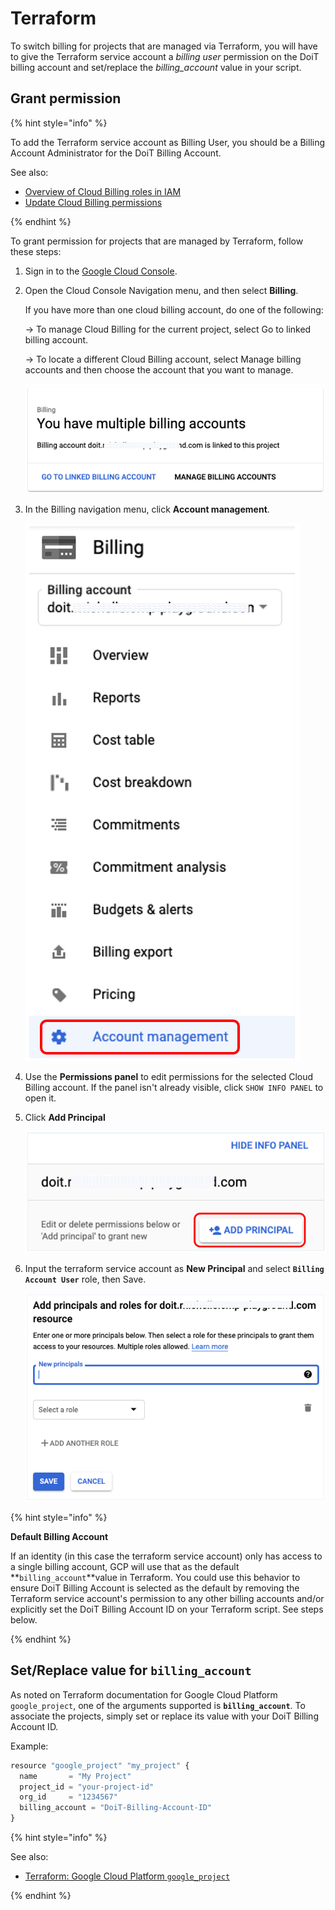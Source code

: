 # Terraform

To switch billing for projects that are managed via Terraform, you will have to give the Terraform service account a _billing user_ permission on the DoiT billing account and set/replace the _billing_account_ value in your script.

## Grant permission

{% hint style="info" %}

To add the Terraform service account as Billing User, you should be a Billing Account Administrator for the DoiT Billing Account.

See also:

* [Overview of Cloud Billing roles in IAM](https://cloud.google.com/billing/docs/how-to/billing-access#overview-of-cloud-billing-roles-in-cloud-iam)
* [Update Cloud Billing permissions](https://cloud.google.com/billing/docs/how-to/billing-access#update-cloud-billing-permissions)

{% endhint %}

To grant permission for projects that are managed by Terraform, follow these steps:

1. Sign in to the [Google Cloud Console](https://console.cloud.google.com/?\_ga=2.46935335.1241116962.1634885894-310662435.1627993656).

2. Open the Cloud Console Navigation menu, and then select **Billing**.

   If you have more than one cloud billing account, do one of the following:

   &rarr; To manage Cloud Billing for the current project, select Go to linked billing account.

   &rarr; To locate a different Cloud Billing account, select Manage billing accounts and then choose the account that you want to manage.

   ![A screenshot of the You have multiple billing accounts message](../../.gitbook/assets/gcp-you-have-multiple-billing-accounts.png)

3. In the Billing navigation menu, click **Account management**.

   ![A screenshot of the Billing menu](../../.gitbook/assets/gcp-terraform-billing-menu.png)

4. Use the **Permissions panel** to edit permissions for the selected Cloud Billing account. If the panel isn't already visible, click `SHOW INFO PANEL` to open it.

5. Click **Add Principal**

   ![A screenshot showing the location of the ADD PRINCIPAL button](../../.gitbook/assets/gcp-add-principal-button.png)

6. Input the terraform service account as **New Principal** and select **`Billing Account User`** role, then Save.

   ![A screenshot of the Add principals and roles form](../../.gitbook/assets/gcp-add-principals-and-roles-form.png)

{% hint style="info" %}

**Default Billing Account**

If an identity (in this case the terraform service account) only has access to a single billing account, GCP will use that as the default \*\*`billing_account`\*\*value in Terraform. You could use this behavior to ensure DoiT Billing Account is selected as the default by removing the Terraform service account's permission to any other billing accounts and/or explicitly set the DoiT Billing Account ID on your Terraform script. See steps below.

{% endhint %}

## Set/Replace value for `billing_account`

As noted on Terraform documentation for Google Cloud Platform `google_project`, one of the arguments supported is **`billing_account`**. To associate the projects, simply set or replace its value with your DoiT Billing Account ID.

Example:

```javascript
resource "google_project" "my_project" {
  name       = "My Project"
  project_id = "your-project-id"
  org_id     = "1234567"
  billing_account = "DoiT-Billing-Account-ID"
}
```

{% hint style="info" %}

See also:

* [Terraform: Google Cloud Platform `google_project`](https://registry.terraform.io/providers/hashicorp/google/latest/docs/resources/google\_project#billing\_account)

{% endhint %}
